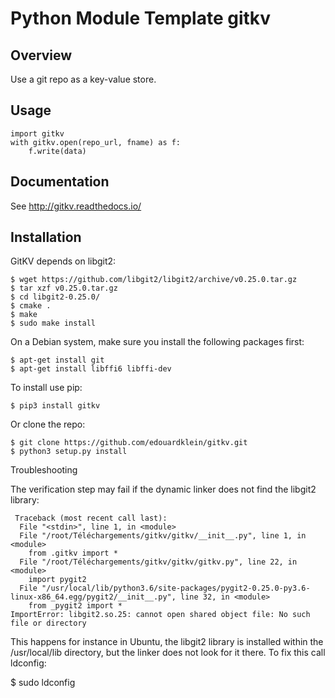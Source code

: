# Python Module Template gitkv
## Overview

Use a git repo as a key-value store.

## Usage

    import gitkv
    with gitkv.open(repo_url, fname) as f:
        f.write(data)

## Documentation

See http://gitkv.readthedocs.io/

## Installation
GitKV depends on libgit2:

    $ wget https://github.com/libgit2/libgit2/archive/v0.25.0.tar.gz
    $ tar xzf v0.25.0.tar.gz
    $ cd libgit2-0.25.0/
    $ cmake .
    $ make
    $ sudo make install

On a Debian system, make sure you install the following packages first:

    $ apt-get install git
    $ apt-get install libffi6 libffi-dev

To install use pip:

    $ pip3 install gitkv


Or clone the repo:

    $ git clone https://github.com/edouardklein/gitkv.git
    $ python3 setup.py install

Troubleshooting

The verification step may fail if the dynamic linker does not find the libgit2 library: 


     Traceback (most recent call last):
      File "<stdin>", line 1, in <module>
      File "/root/Téléchargements/gitkv/gitkv/__init__.py", line 1, in <module>
        from .gitkv import *
      File "/root/Téléchargements/gitkv/gitkv/gitkv.py", line 22, in <module>
        import pygit2
      File "/usr/local/lib/python3.6/site-packages/pygit2-0.25.0-py3.6-linux-x86_64.egg/pygit2/__init__.py", line 32, in <module>
        from _pygit2 import *
    ImportError: libgit2.so.25: cannot open shared object file: No such file or directory

This happens for instance in Ubuntu, the libgit2 library is installed within the /usr/local/lib directory, but the linker does not look for it there. To fix this call ldconfig:

$ sudo ldconfig

